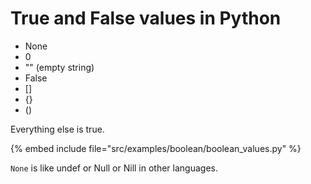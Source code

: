 # True and False values in Python

* None
* 0
* "" (empty string)
* False
* []
* {}
* ()

Everything else is true.

{% embed include file="src/examples/boolean/boolean_values.py" %}

`None` is like undef or Null or Nill in other languages.



